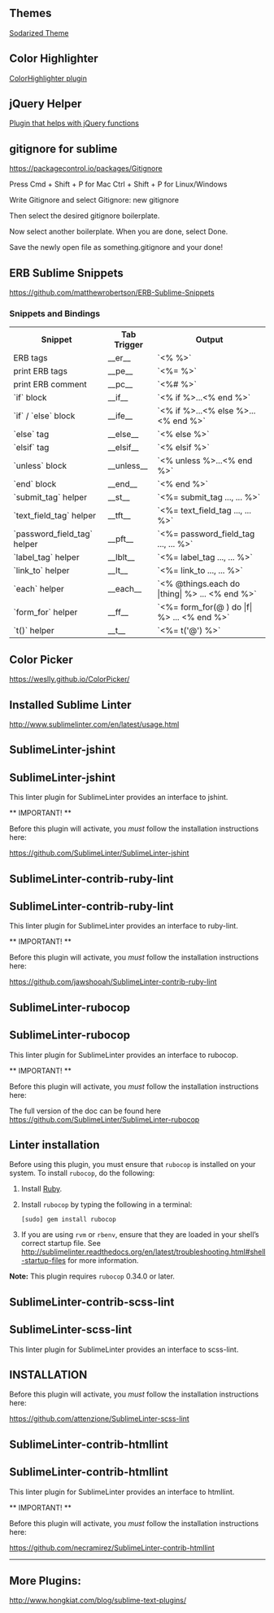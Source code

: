 ## Themes

[Sodarized Theme](https://packagecontrol.io/packages/Theme%20-%20Sodarized)

## Color Highlighter

[ColorHighlighter plugin](https://packagecontrol.io/packages/Color%20Highlighter)

## jQuery Helper

[Plugin that helps with jQuery functions](https://packagecontrol.io/packages/jQuery)

## gitignore for sublime

https://packagecontrol.io/packages/Gitignore

Press Cmd + Shift + P for Mac
Ctrl + Shift + P for Linux/Windows

Write Gitignore and select Gitignore: new gitignore

Then select the desired gitignore boilerplate.

Now select another boilerplate. When you are done, select Done.

Save the newly open file as something.gitignore and your done!

## ERB Sublime Snippets

https://github.com/matthewrobertson/ERB-Sublime-Snippets

### Snippets and Bindings

<table>
  <tr>
    <th>Snippet</th>
    <th>Tab Trigger</th>
    <th>Output</th>
  </tr>
  <tr>
    <td>ERB tags</td>
    <td>__er__</td>
    <td>`<%  %>`</td>
  </tr>
  <tr>
    <td>print ERB tags</td>
    <td>__pe__</td>
    <td>`<%=  %>`</td>
  </tr>
  <tr>
    <td>print ERB comment</td>
    <td>__pc__</td>
    <td>`<%#  %>`</td>
  </tr>
  <tr>
    <td>`if` block</td>
    <td>__if__</td>
    <td>`<% if  %>...<% end %>`</td>
  </tr>
  <tr>
    <td>`if` / `else` block</td>
    <td>__ife__</td>
    <td>`<% if  %>...<% else %>...<% end %>`</td>
  </tr>
  <tr>
    <td>`else` tag</td>
    <td>__else__</td>
    <td>`<% else %>`</td>
  </tr>
  <tr>
    <td>`elsif` tag</td>
    <td>__elsif__</td>
    <td>`<% elsif %>`</td>
  </tr>
  <tr>
    <td>`unless` block</td>
    <td>__unless__</td>
    <td>`<% unless  %>...<% end %>`</td>
  </tr>
  <tr>
    <td>`end` block</td>
    <td>__end__</td>
    <td>`<% end %>`</td>
  </tr>
  <tr>
    <td>`submit_tag` helper</td>
    <td>__st__</td>
    <td>`<%= submit_tag ..., ... %>`</td>
  </tr>
  <tr>
    <td>`text_field_tag` helper</td>
    <td>__tft__</td>
    <td>`<%= text_field_tag ..., ... %>`</td>
  </tr>
  <tr>
    <td>`password_field_tag` helper</td>
    <td>__pft__</td>
    <td>`<%= password_field_tag ..., ... %>`</td>
  </tr>
  <tr>
    <td>`label_tag` helper</td>
    <td>__lblt__</td>
    <td>`<%= label_tag ..., ... %>`</td>
  </tr>
  <tr>
    <td>`link_to` helper</td>
    <td>__lt__</td>
    <td>`<%= link_to ..., ... %>`</td>
  </tr>
  <tr>
    <td>`each` helper</td>
    <td>__each__</td>
    <td>`<% @things.each do |thing| %> ... <% end %>`</td>
  </tr>
  <tr>
    <td>`form_for` helper</td>
    <td>__ff__</td>
    <td>`<%= form_for(@ ) do |f| %> ... <% end %>`</td>
  </tr>
  <tr>
    <td>`t()` helper</td>
    <td>__t__</td>
    <td>`<%= t('@') %>`</td>
  </tr>
<table>

## Color Picker

https://weslly.github.io/ColorPicker/



## Installed Sublime Linter

http://www.sublimelinter.com/en/latest/usage.html

SublimeLinter-jshint
--------------------

  SublimeLinter-jshint
  -------------------------------
  This linter plugin for SublimeLinter provides an interface to jshint.
  
  ** IMPORTANT! **
  
  Before this plugin will activate, you *must*
  follow the installation instructions here:
  
  https://github.com/SublimeLinter/SublimeLinter-jshint


SublimeLinter-contrib-ruby-lint
-------------------------------

  SublimeLinter-contrib-ruby-lint
  -------------------------------
  This linter plugin for SublimeLinter provides an interface to ruby-lint.
  
  ** IMPORTANT! **
  
  Before this plugin will activate, you *must*
  follow the installation instructions here:
  
  https://github.com/jawshooah/SublimeLinter-contrib-ruby-lint
  

SublimeLinter-rubocop
---------------------

  SublimeLinter-rubocop
  -------------------------------
  This linter plugin for SublimeLinter provides an interface to rubocop.
  
  ** IMPORTANT! **
  
  Before this plugin will activate, you *must*
  follow the installation instructions here:
  
  The full version of the doc can be found here https://github.com/SublimeLinter/SublimeLinter-rubocop
  
  Linter installation
  -------------------------------
  Before using this plugin, you must ensure that `rubocop` is installed on your system. To install `rubocop`, do the following:
  
  1. Install [Ruby](http://ruby-lang.org).
  
  2. Install `rubocop` by typing the following in a terminal:
     ```
     [sudo] gem install rubocop
     ```
  
  3. If you are using `rvm` or `rbenv`, ensure that they are loaded in your shell’s correct startup file. See http://sublimelinter.readthedocs.org/en/latest/troubleshooting.html#shell-startup-files for more information.
  
  **Note:** This plugin requires `rubocop` 0.34.0 or later.


SublimeLinter-contrib-scss-lint
-------------------------------

  SublimeLinter-scss-lint
  -------------------------------
  This linter plugin for SublimeLinter provides an interface to scss-lint.
  
  INSTALLATION
  ------------
  Before this plugin will activate, you *must* follow the installation
  instructions here:
  
  https://github.com/attenzione/SublimeLinter-scss-lint


SublimeLinter-contrib-htmllint
------------------------------

  SublimeLinter-contrib-htmllint
  -------------------------------
  This linter plugin for SublimeLinter provides an interface to htmllint.
  
  ** IMPORTANT! **
  
  Before this plugin will activate, you *must*
  follow the installation instructions here:
  
  https://github.com/necramirez/SublimeLinter-contrib-htmllint


----

## More Plugins:

http://www.hongkiat.com/blog/sublime-text-plugins/
